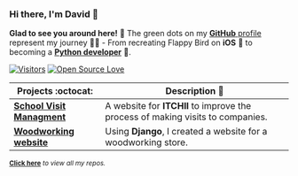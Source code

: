 ### Hi there, I'm David 👋

**Glad to see you around here!** 🤩 The green dots on my [**GitHub** profile](https://github.com/davidbanda?tab=repositories) represent my journey :running_man: - From recreating Flappy Bird on **iOS** 🤳 to becoming a [**Python developer**](https://github.com/DavidBanda/Python-Algorithms) 🐍. 


[![Visitors](https://visitor-badge.glitch.me/badge?page_id=davidbanda.visitor-badge)](https://github.com/davidbanda) [![Open Source Love](https://badges.frapsoft.com/os/v2/open-source.svg?v=103)](https://github.com/davidbanda)


|      Projects :octocat:   |     Description 📕 |
|---------------------------|-----------------|
|[**School Visit Managment**](https://github.com/DavidBanda/ITCHII-SS-Visitas)| A website for **ITCHII** to improve the process of making visits to companies.
|[**Woodworking website**](https://github.com/DavidBanda/Carpinteria-Django)| Using **Django**, I created a website for a woodworking store.

<sup>**[Click here](https://github.com/davidbanda?tab=repositories)** *to view all my repos.</sup>*
